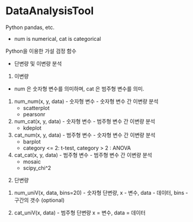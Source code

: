 # DataAnalysisTool
  Python pandas, etc.
  - num is numerical, cat is categorical

Python을 이용한 가설 검정 함수
  - 단변량 및 이변량 분석

1. 이변량
  - num 은 숫자형 변수를 의미하며, cat 은 범주형 변수를 의미.

  1) num_num(x, y, data) - 숫자형 변수 - 숫자형 변수 간 이변량 분석
      - scatterplot
      - pearsonr
  2) num_cat(x, y, data) - 숫자형 변수 - 범주형 변수 간 이변량 분석
      - kdeplot
  3) cat_num(x, y, data) - 범주형 변수 - 숫자형 변수 간 이변량 분석
      - barplot
      - category <= 2: t-test, category > 2 : ANOVA
  4) cat_cat(x, y, data) - 범주형 변수 - 범주형 변수 간 이변량 분석
      - mosaic
      - scipy_chi^2 
    
2. 단변량

  1) num_uniV(x, data, bins=20)
    - 숫자형 단변량, x - 변수, data - 데이터, bins - 구간의 갯수 (optional)
  
  2) cat_uniV(x, data)
    - 범주형 단변량 x = 변수, data = 데이터
